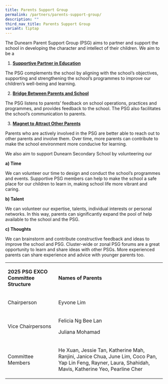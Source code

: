 ```yaml
---
title: Parents Support Group
permalink: /partners/parents-support-group/
description: ""
third_nav_title: Parents Support Group
variant: tiptap
---
```

<p>The Dunearn Parent Support Group (PSG) aims to partner and support the
school in developing the character and intellect of their children. We
aim to be a</p>
<ol data-tight="true" class="tight">
<li>
<p><strong><u>Supportive Partner in Education</u></strong>
</p>
</li>
</ol>
<p>The PSG complements the school by aligning with the school’s objectives,
supporting and strengthening the school’s programmes to improve our children’s
well-being and learning.</p>
<ol start="2" data-tight="true" class="tight">
<li>
<p><strong><u>Bridge Between Parents and School</u></strong>
</p>
</li>
</ol>
<p>The PSG listens to parents’ feedback on school operations, practices and
programmes, and provides feedback to the school. The PSG also facilitates
the school’s communication to parents.</p>
<ol start="3" data-tight="true" class="tight">
<li>
<p><strong><u>Magnet to Attract Other Parents</u></strong>
</p>
</li>
</ol>
<p>Parents who are actively involved in the PSG are better able to reach
out to other parents and involve them. Over time, more parents can contribute
to make the school environment more conducive for learning.</p>
<p>We also aim to support Dunearn Secondary School by volunteering our</p>
<p><strong>a) Time</strong>
</p>
<p>We can volunteer our time to design and conduct the school’s programmes
and events. Supportive PSG members can help to make the school a safe place&nbsp;for
our children to learn in, making school life more vibrant and caring.</p>
<p><strong>b) Talent</strong>
</p>
<p>We can volunteer our expertise, talents, individual interests or personal
networks. In this way, parents can significantly expand the pool of help
available to the school and the PSG.</p>
<p><strong>c) Thoughts</strong>&nbsp;</p>
<p>We can brainstorm and contribute constructive feedback and ideas to improve
the school and PSG. Cluster-wide or zonal PSG forums are a great opportunity
to learn and share ideas with other PSGs. More experienced parents can
share experience and advice with younger parents too.&nbsp;</p>
<table style="minWidth: 50px">
<colgroup>
<col>
<col>
</colgroup>
<tbody>
<tr>
<td rowspan="1" colspan="1">
<p><strong>2025 PSG EXCO Committee Structure</strong>
</p>
</td>
<td rowspan="1" colspan="1">
<p><strong>Names of Parents</strong>
</p>
</td>
</tr>
<tr>
<td rowspan="1" colspan="1">
<p>Chairperson</p>
</td>
<td rowspan="1" colspan="1">
<p>Eyvone Lim</p>
</td>
</tr>
<tr>
<td rowspan="1" colspan="1">
<p>Vice Chairpersons</p>
</td>
<td rowspan="1" colspan="1">
<p>Felicia Ng Bee Lan</p>
<p>Juliana Mohamad</p>
</td>
</tr>
<tr>
<td rowspan="1" colspan="1">
<p>Committee Members</p>
</td>
<td rowspan="1" colspan="1">
<p>He Xuan, Jessie Tan, Katherine Mah, Ranjini, Janice Chua, June Lim, Coco
Pan, Yap Lin Feng, Rayner, Laura, Shahidah, Mavis, Katherine Yeo, Pearline
Cher</p>
</td>
</tr>
</tbody>
</table>
<p></p>